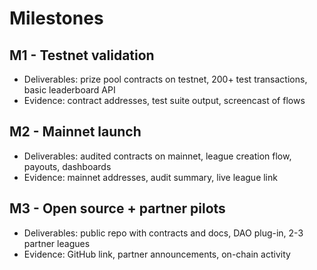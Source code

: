 # Milestones

## M1 - Testnet validation
- Deliverables: prize pool contracts on testnet, 200+ test transactions, basic leaderboard API
- Evidence: contract addresses, test suite output, screencast of flows

## M2 - Mainnet launch
- Deliverables: audited contracts on mainnet, league creation flow, payouts, dashboards
- Evidence: mainnet addresses, audit summary, live league link

## M3 - Open source + partner pilots
- Deliverables: public repo with contracts and docs, DAO plug-in, 2-3 partner leagues
- Evidence: GitHub link, partner announcements, on-chain activity
